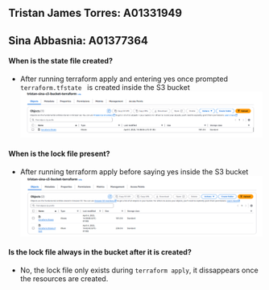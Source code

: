 ## Tristan James Torres: A01331949 
## Sina Abbasnia: A01377364
#### When is the state file created?  
- After running terraform apply and entering yes once prompted ```terraform.tfstate ``` is created inside the S3 bucket![alt text](image.png)
#### When is the lock file present?
- After running terraform apply before saying yes inside the S3 bucket
![alt text](image-1.png)
#### Is the lock file always in the bucket after it is created?
- No, the lock file only exists during ```terraform apply```, it dissappears once the resources are created.